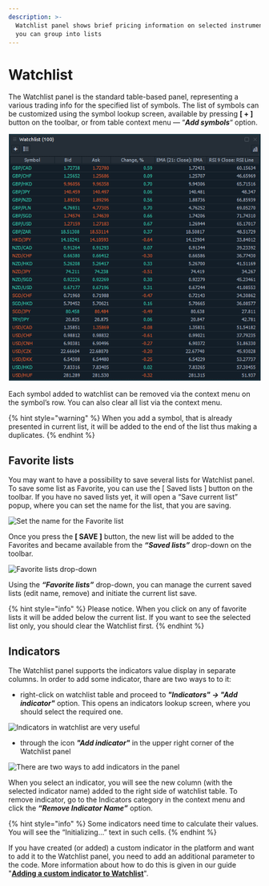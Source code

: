 ```yaml
---
description: >-
  Watchlist panel shows brief pricing information on selected instruments, which
  you can group into lists
---
```


# Watchlist

The Watchlist panel is the standard table-based panel, representing a various trading info for the specified list of symbols. The list of symbols can be customized using the symbol lookup screen, available by pressing **\[ + \]** button on the toolbar, or from table context menu — “_**Add symbols**_“ option.

![Watch the required symbol info using Watchlist panel](../.gitbook/assets/watchlist-1%20%281%29.png)

Each symbol added to watchlist can be removed via the context menu on the symbol’s row. You can also clear all list via the context menu.

{% hint style="warning" %}
When you add a symbol, that is already presented in current list, it will be added to the end of the list thus making a duplicates.
{% endhint %}

## Favorite lists

You may want to have a possibility to save several lists for Watchlist panel. To save some list as Favorite, you can use the \[ Saved lists \] button on the toolbar. If you have no saved lists yet, it will open a “Save current list” popup, where you can set the name for the list, that you are saving.

![Set the name for the Favorite list](../.gitbook/assets/watchlist_save.png)

Once you press the **\[ SAVE \]** button, the new list will be added to the Favorites and became available from the _**“Saved lists”**_ drop-down on the toolbar.

![Favorite lists drop-down](../.gitbook/assets/lists-in-the-watchlist.png)

Using the _**“Favorite lists”**_ drop-down, you can manage the current saved lists \(edit name, remove\) and initiate the current list save.

{% hint style="info" %}
Please notice. When you click on any of favorite lists it will be added below the current list. If you want to see the selected list only, you should clear the Watchlist first.
{% endhint %}

## Indicators

The Watchlist panel supports the indicators value display in separate columns. In order to add some indicator, thare are two ways to to it:

* right-click on watchlist table and proceed to _**"Indicators" -&gt; "Add indicator"**_ option. This opens an indicators lookup screen, where you should select the required one.

![Indicators in watchlist are very useful](../.gitbook/assets/indicators-watchlist-first-way.png)

* through the icon _**"Add indicator"**_ in the upper right corner of the Watchlist panel

![There are two ways to add indicators in the panel](../.gitbook/assets/indicators-watchlist-second-way.png)

When you select an indicator, you will see the new column \(with the selected indicator name\) added to the right side of watchlist table. To remove indicator, go to the Indicators category in the context menu and click the _**“Remove Indicator Name”**_ option.

{% hint style="info" %}
Some indicators need time to calculate their values. You will see the “Initializing...” text in such cells.
{% endhint %}

If you have created \(or added\) a custom indicator in the platform and want to add it to the Watchlist panel, you need to add an additional parameter to the code. More information about how to do this is given in our guide "[**Adding a custom indicator to Watchlist**](../quantower-algo/custom-indicator-to-watchlist.md)".

